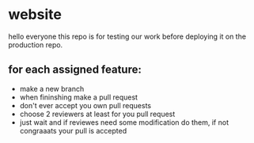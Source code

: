 # website
hello everyone this repo is for testing our work before deploying it on the production repo.   
## for each assigned feature:   
- make a new branch
- when fininshing make a pull request
- don't ever accept you own pull requests
- choose 2 reviewers at least for you pull request
- just wait and if reviewes need some modification do them, if not congraaats your pull is accepted
